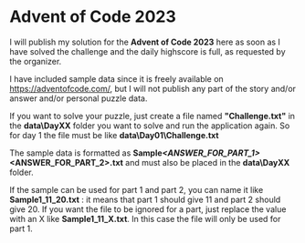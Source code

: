 # Advent of Code 2023

I will publish my solution for the **Advent of Code 2023** here as soon as I have solved the challenge and the daily highscore is full, as requested by the organizer.

I have included sample data since it is freely available on https://adventofcode.com/, but I will not publish any part of the story and/or answer and/or personal puzzle data.

If you want to solve your puzzle, just create a file named **"Challenge.txt"** in the **data\DayXX** folder you want to solve and run the application again. So for day 1 the file must be like **data\Day01\Challenge.txt**

The sample data is formatted as **Sample<NBR>_<ANSWER_FOR_PART_1>_<ANSWER_FOR_PART_2>.txt** and must also be placed in the **data\DayXX** folder. 

If the sample can be used for part 1 and part 2, you can name it like **Sample1_11_20.txt** : it means that part 1 should give 11 and part 2 should give 20.
If you want the file to be ignored for a part, just replace the value with an X like **Sample1_11_X.txt**. In this case the file will only be used for part 1.
